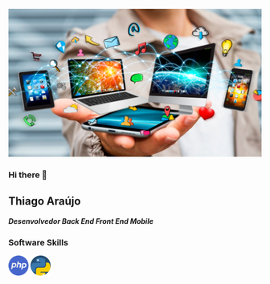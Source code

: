 ![](https://github.com/mathfirewall/mathfirewall/blob/main/img/tecnologia.png)

### Hi there 👋

## Thiago Araújo

##### Desenvolvedor Back End Front End Mobile


### Software Skills
<img src="https://github.com/mathfirewall/mathfirewall/blob/main/img/php.png" width="40" height="40"/>
<img src="https://github.com/mathfirewall/mathfirewall/blob/main/img/python.png" width="40" height="40"/>

<!--
**mathfirewall/mathfirewall** is a ✨ _special_ ✨ repository because its `README.md` (this file) appears on your GitHub profile.

Here are some ideas to get you started:

- 🔭 I’m currently working on ...
- 🌱 I’m currently learning ...
- 👯 I’m looking to collaborate on ...
- 🤔 I’m looking for help with ...
- 💬 Ask me about ...
- 📫 How to reach me: ...
- 😄 Pronouns: ...
- ⚡ Fun fact: ...
-->
